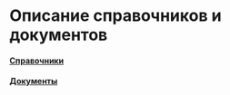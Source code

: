 # Описание справочников и документов

#### [Справочники](https://vodavoz.github.io/Manual/2-описание-справочников-и-документов/1-справочники/)


#### [Документы](https://vodavoz.github.io/Manual/2-описание-справочников-и-документов/2-документы/)





